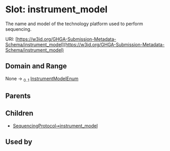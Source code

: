 
# Slot: instrument_model


The name and model of the technology platform used to perform sequencing.

URI: [https://w3id.org/GHGA-Submission-Metadata-Schema/instrument_model](https://w3id.org/GHGA-Submission-Metadata-Schema/instrument_model)


## Domain and Range

None &#8594;  <sub>0..1</sub> [InstrumentModelEnum](InstrumentModelEnum.md)

## Parents


## Children

 *  [SequencingProtocol➞instrument_model](SequencingProtocol_instrument_model.md)

## Used by


